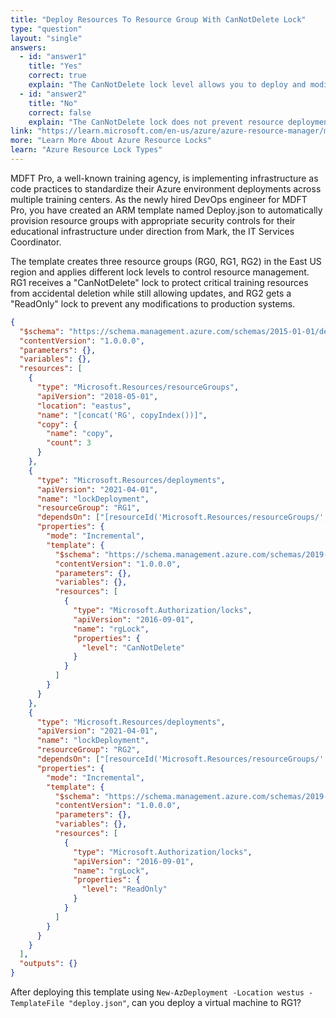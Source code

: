 ```yaml
---
title: "Deploy Resources To Resource Group With CanNotDelete Lock"
type: "question"
layout: "single"
answers:
  - id: "answer1"
    title: "Yes"
    correct: true
    explain: "The CanNotDelete lock level allows you to deploy and modify resources within the resource group. It only prevents the deletion of the resource group and its resources, but does not restrict creation or modification operations."
  - id: "answer2"
    title: "No"
    correct: false
    explain: "The CanNotDelete lock does not prevent resource deployment or modification. It only prevents deletion operations, so you can still deploy virtual machines and other resources to RG1."
link: "https://learn.microsoft.com/en-us/azure/azure-resource-manager/management/lock-resources"
more: "Learn More About Azure Resource Locks"
learn: "Azure Resource Lock Types"
---
```


MDFT Pro, a well-known training agency, is implementing infrastructure as code practices to standardize their Azure environment deployments across multiple training centers. As the newly hired DevOps engineer for MDFT Pro, you have created an ARM template named Deploy.json to automatically provision resource groups with appropriate security controls for their educational infrastructure under direction from Mark, the IT Services Coordinator. 

The template creates three resource groups (RG0, RG1, RG2) in the East US region and applies different lock levels to control resource management. RG1 receives a "CanNotDelete" lock to protect critical training resources from accidental deletion while still allowing updates, and RG2 gets a "ReadOnly" lock to prevent any modifications to production systems.

```json
{
  "$schema": "https://schema.management.azure.com/schemas/2015-01-01/deploymentTemplate.json#",
  "contentVersion": "1.0.0.0",
  "parameters": {},
  "variables": {},
  "resources": [
    {
      "type": "Microsoft.Resources/resourceGroups",
      "apiVersion": "2018-05-01",
      "location": "eastus",
      "name": "[concat('RG', copyIndex())]",
      "copy": {
        "name": "copy",
        "count": 3
      }
    },
    {
      "type": "Microsoft.Resources/deployments",
      "apiVersion": "2021-04-01",
      "name": "lockDeployment",
      "resourceGroup": "RG1",
      "dependsOn": ["[resourceId('Microsoft.Resources/resourceGroups/', 'RG1')]"],
      "properties": {
        "mode": "Incremental",
        "template": {
          "$schema": "https://schema.management.azure.com/schemas/2019-04-01/deploymentTemplate.json#",
          "contentVersion": "1.0.0.0",
          "parameters": {},
          "variables": {},
          "resources": [
            {
              "type": "Microsoft.Authorization/locks",
              "apiVersion": "2016-09-01",
              "name": "rgLock",
              "properties": {
                "level": "CanNotDelete"
              }
            }
          ]
        }
      }
    },
    {
      "type": "Microsoft.Resources/deployments",
      "apiVersion": "2021-04-01",
      "name": "lockDeployment",
      "resourceGroup": "RG2",
      "dependsOn": ["[resourceId('Microsoft.Resources/resourceGroups/', 'RG2')]"],
      "properties": {
        "mode": "Incremental",
        "template": {
          "$schema": "https://schema.management.azure.com/schemas/2019-04-01/deploymentTemplate.json#",
          "contentVersion": "1.0.0.0",
          "parameters": {},
          "variables": {},
          "resources": [
            {
              "type": "Microsoft.Authorization/locks",
              "apiVersion": "2016-09-01",
              "name": "rgLock",
              "properties": {
                "level": "ReadOnly"
              }
            }
          ]
        }
      }
    }
  ],
  "outputs": {}
}
```

After deploying this template using `New-AzDeployment -Location westus -TemplateFile "deploy.json"`, can you deploy a virtual machine to RG1?
